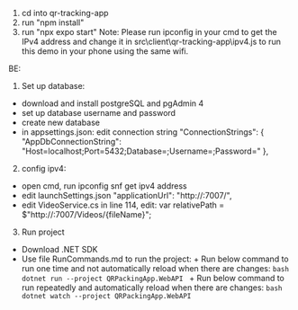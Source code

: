 1. cd into qr-tracking-app
2. run "npm install"
3. run "npx expo start"
   Note: Please run ipconfig in your cmd to get the IPv4 address and change it in src\client\qr-tracking-app\ipv4.js to run this demo in your phone using the same wifi.

BE:

1. Set up database:

- download and install postgreSQL and pgAdmin 4
- set up database username and password
- create new database <database-name>
- in appsettings.json: edit connection string
  "ConnectionStrings": {
  "AppDbConnectionString": "Host=localhost;Port=5432;Database=<database-name>;Username=<your-username>;Password=<yourpassword>"
  },

2. config ipv4:

- open cmd, run ipconfig snf get ipv4 address
- edit launchSettings.json
  "applicationUrl": "http://<your-ip-v4>:7007/",
- edit VideoService.cs
  in line 114, edit: var relativePath = $"http://<your-ip-v4>:7007/Videos/{fileName}";

3. Run project

- Download .NET SDK
- Use file RunCommands.md to run the project: + Run below command to run one time and not automatically reload when there are changes:
  `bash
          dotnet run --project QRPackingApp.WebAPI
          ` + Run below command to run repeatedly and automatically reload when there are changes:
  `bash
          dotnet watch --project QRPackingApp.WebAPI
          `
